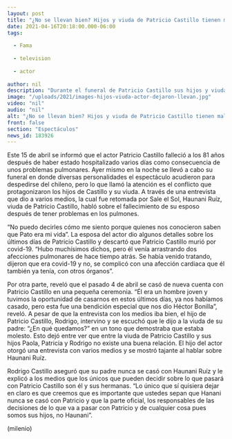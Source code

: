 ```yaml
---
layout: post
title: "¿No se llevan bien? Hijos y viuda de Patricio Castillo tienen malentendido en funeral del actor"
date: 2021-04-16T20:18:00.000-06:00
tags:
  
  - Fama
  
  - television
  
  - actor
  
author: nil
description: "Durante el funeral de Patricio Castillo sus hijos y viuda protagonizaron un malentendido enfrente de los medios. Esto fue lo qué pasó. "
image: "/uploads/2021/images-hijos-viuda-actor-dejaron-llevan.jpg"
video: "nil"
audio: "nil"
alt: "¿No se llevan bien? Hijos y viuda de Patricio Castillo tienen malentendido en funeral del actor"
front: false
section: "Espectáculos"
news_id: 183926
---
```


Este 15 de abril se informó que el actor Patricio Castillo falleció a los 81 años después de haber estado hospitalizado varios días como consecuencia de unos problemas pulmonares. Ayer mismo en la noche se llevó a cabo su funeral en donde diversas personalidades el espectáculo acudieron para despedirse del chileno, pero lo que llamó la atención es el conflicto que protagonizaron los hijos de Castillo y su viuda. A través de una entrevista que dio a varios medios, la cual fue retomada por Sale el Sol, Haunani Ruíz, viuda de Patricio Castillo, habló sobre el fallecimiento de su esposo después de tener problemas en los pulmones.

 “No puedo decirles cómo me siento porque quienes nos conocieron saben que Pato era mi vida”. 
La esposa del actor dio algunos detalles sobre los últimos días de Patricio Castillo y descartó que Patricio Castillo murió por covid-19. 
“Hubo muchísimos dichos, pero él venía arrastrando dos afecciones pulmonares de hace tiempo atrás. Se había venido tratando, dijeron que era covid-19 y no, se complicó con una afección cardiaca que él también ya tenía, con otros órganos”. 

Por otra parte, reveló que el pasado 4 de abril se casó de nueva cuenta con Patricio Castillo en una pequeña ceremonia. “Él era un hombre joven y tuvimos la oportunidad de casarnos en estos últimos días, ya nos habíamos casado, pero esta fue una bendición especial que nos dio Héctor Bonilla”, reveló. 
A pesar de que la entrevista con los medios iba bien, el hijo de Patricio Castillo, Rodrigo, intervino y se escuchó que le dijo a la viuda de su padre: “¿En qué quedamos?” en un tono que demostraba que estaba molesto. 
Esto dejó entre ver que entre la viuda de Patricio Castillo y sus hijos Paola, Patricia y Rodrigo no existe una buena relación. El hijo del actor otorgó una entrevista con varios medios y se mostró tajante al hablar sobre Haunani Ruíz. 

Rodrigo Castillo aseguró que su padre nunca se casó con Haunani Ruíz y le explicó a los medios que los únicos que pueden decidir sobre lo que pasará con Patricio Castillo son él y sus hermanas. 
“Lo único que sí quisiera dejar en claro es que creemos que es importante que ustedes sepan que Hanani nunca se casó con Patricio y que la parte oficial, los responsables de las decisiones de lo que va a pasar con Patricio y de cualquier cosa pues somos sus hijos, no Haunani”. 

(milenio)